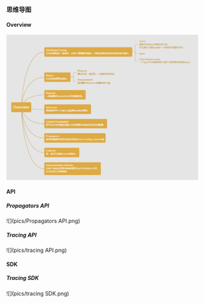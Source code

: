 ### 思维导图

#### Overview

![](pics/Overview.png)

#### API

##### Propagators API

![](pics/Propagators API.png)

##### Tracing API

![](pics/tracing API.png)

#### SDK

##### Tracing SDK

![](pics/tracing SDK.png)